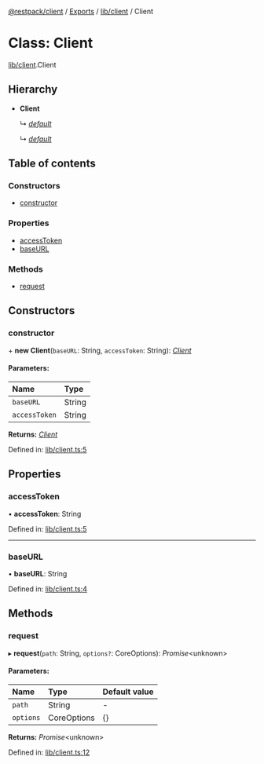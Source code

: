 [@restpack/client](../README.md) / [Exports](../modules.md) / [lib/client](../modules/lib_client.md) / Client

# Class: Client

[lib/client](../modules/lib_client.md).Client

## Hierarchy

* **Client**

  ↳ [*default*](html2pdf.default.md)

  ↳ [*default*](screenshot.default.md)

## Table of contents

### Constructors

- [constructor](lib_client.client.md#constructor)

### Properties

- [accessToken](lib_client.client.md#accesstoken)
- [baseURL](lib_client.client.md#baseurl)

### Methods

- [request](lib_client.client.md#request)

## Constructors

### constructor

\+ **new Client**(`baseURL`: String, `accessToken`: String): [*Client*](lib_client.client.md)

#### Parameters:

| Name | Type |
| :------ | :------ |
| `baseURL` | String |
| `accessToken` | String |

**Returns:** [*Client*](lib_client.client.md)

Defined in: [lib/client.ts:5](https://github.com/restpackio/restpack-node/blob/a6c59f1/src/lib/client.ts#L5)

## Properties

### accessToken

• **accessToken**: String

Defined in: [lib/client.ts:5](https://github.com/restpackio/restpack-node/blob/a6c59f1/src/lib/client.ts#L5)

___

### baseURL

• **baseURL**: String

Defined in: [lib/client.ts:4](https://github.com/restpackio/restpack-node/blob/a6c59f1/src/lib/client.ts#L4)

## Methods

### request

▸ **request**(`path`: String, `options?`: CoreOptions): *Promise*<unknown\>

#### Parameters:

| Name | Type | Default value |
| :------ | :------ | :------ |
| `path` | String | - |
| `options` | CoreOptions | {} |

**Returns:** *Promise*<unknown\>

Defined in: [lib/client.ts:12](https://github.com/restpackio/restpack-node/blob/a6c59f1/src/lib/client.ts#L12)
